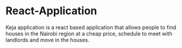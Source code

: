 # React-Application
Keja application is a react based application that allows people to find houses in the Nairobi region at a cheap price, schedule to meet with landlords and move in the houses.

